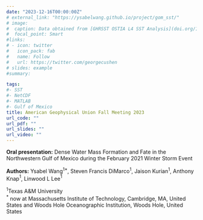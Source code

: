 ```yaml
---
date: "2023-12-16T00:00:00Z"
# external_link: "https://ysabelwang.github.io/project/gom_sst/"
# image:
#  caption: Data obtained from [GHRSST OSTIA L4 SST Analysis](doi.org/10.5067/GHOST-4FK01)
#  focal_point: Smart
#links:
# - icon: twitter
#   icon_pack: fab
#   name: Follow
#   url: https://twitter.com/georgecushen
# slides: example
#summary: 

tags:
#- SST
#- NetCDF
#- MATLAB
#- Gulf of Mexico
title: American Geophysical Union Fall Meeting 2023
url_code: ""
url_pdf: ""
url_slides: ""
url_video: ""
---
```

**Oral presentation:** Dense Water Mass Formation and Fate in the Northwestern Gulf of Mexico during the February 2021 Winter Storm Event

**Authors:**  Ysabel Wang$^{1*}$, Steven Francis DiMarco$^{1}$, Jaison Kurian$^{1}$, Anthony Knap$^{1}$, Linwood L Lee$^{1}$

$^{1}$Texas A&M University  
$^*$ now at Massachusetts Institute of Technology, Cambridge, MA, United States and Woods Hole Oceanographic Institution, Woods Hole, United States  

